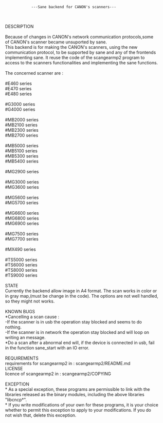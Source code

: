 				---Sane backend for CANON's scanners---
</br>
</br>
DESCRIPTION
</br>
</br>
	Because of changes in CANON's network communication protocols,some of CANON's scanner 
	became unsuported by sane.
</br>
	This backend is for making the CANON's scanners, using the new communication protocol,
	to be supported by sane and any of the frontends implementing sane. It reuse the code 
	of the scangearmp2 program to access to the scanners functionalities and implementing 
	the sane functions.
</br>
</br>
	The concerned scanner are :
</br>
</br>
	#E460 series</br>
	#E470 series</br>
	#E480 series</br>
</br>
	#G3000 series</br>
	#G4000 series</br>
</br>
	#MB2000 series</br>
	#MB2100 series</br>
	#MB2300 series</br>
	#MB2700 series</br>
</br>
	#MB5000 series</br>
	#MB5100 series</br>
	#MB5300 series</br>
	#MB5400 series</br>
</br>
	#MG2900 series</br>
</br>
	#MG3000 series</br>
	#MG3600 series</br>
</br>
	#MG5600 series</br>
	#MG5700 series</br>
</br>
	#MG6600 series</br>
	#MG6800 series</br>
	#MG6900 series</br>
</br>
	#MG7500 series</br>
	#MG7700 series</br>
</br>
	#MX490 series</br>
</br>
	#TS5000 series</br>
	#TS6000 series</br>
	#TS8000 series</br>
	#TS9000 series</br>
</br>
STATE
</br>
	Currently the backend allow image in A4 format.
	The scan works in color or in gray map,(must be change in the code).
	The options are not well handled, so they might not works.
</br>
</br>
KNOWN BUGS
</br>
	*Cancelling a scan cause : 
</br>
		-If the scanner is in usb the operation stay blocked and seems to
		do nothing.
</br>
		-If the scanner is in network the operation stay blocked and will
		loop on writing an message.
	
</br>
	*Do a scan after a abnormal end will, if the device is connected in usb,
		fail in the function sane_start with an IO error.
</br>
</br>
REQUIREMENTS
</br>
	requirements for scangearmp2 in : scangearmp2/README.md
</br>
LICENSE
</br>
   	licence of scangearmp2 in : scangearmp2/COPYING
</br>
</br>
EXCEPTION
</br>
    * As a special exception, these programs are permissible to link with the
    libraries released as the binary modules, including the above libraries
    "libcncp*".
</br>
    * If you write modifications of your own for these programs, it is your
     choice whether to permit this exception to apply to your modifications.
     If you do not wish that, delete this exception.
	

